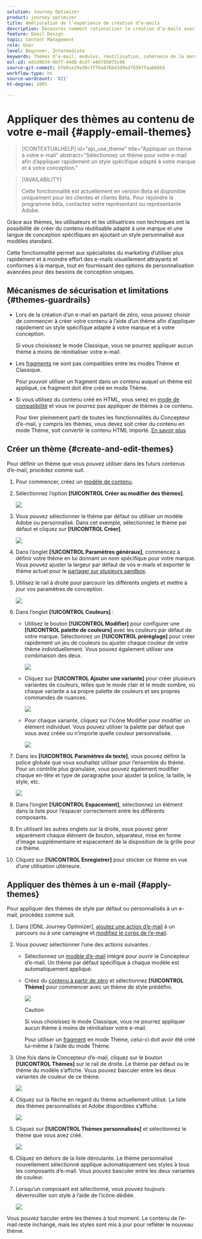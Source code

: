 ```yaml
---
solution: Journey Optimizer
product: journey optimizer
title: Amélioration de l’expérience de création d’e-mails
description: Découvrez comment rationaliser la création d’e-mails avec des thèmes et des modules réutilisables, en garantissant la cohérence et l’efficacité de la conception dans vos campagnes.
feature: Email Design
topic: Content Management
role: User
level: Beginner, Intermediate
keywords: Thèmes d’e-mail, modules, réutilisation, cohérence de la marque, conception d’e-mail, CSS personnalisé, optimisation mobile
exl-id: e81d9634-bbff-44d0-8cd7-e86f85075c06
source-git-commit: bfe0ce29a30cff7ba876b43d9ed7858ffaab6bb5
workflow-type: ht
source-wordcount: '821'
ht-degree: 100%

---
```


# Appliquer des thèmes au contenu de votre e-mail {#apply-email-themes}

>[!CONTEXTUALHELP]
>id="ajo_use_theme"
>title="Appliquer un thème à votre e-mail"
>abstract="Sélectionnez un thème pour votre e-mail afin d’appliquer rapidement un style spécifique adapté à votre marque et à votre conception."

<!--This documentation provides a comprehensive guide to using themes to streamline your email creation process. With the ability to define reusable themes and leverage pre-designed modules, marketers can create professional, brand-aligned emails faster and with less effort.-->

>[!AVAILABILITY]
>
>Cette fonctionnalité est actuellement en version Beta et disponible uniquement pour les clientes et clients Beta. Pour rejoindre le programme bêta, contactez votre représentant ou représentante Adobe.

Grâce aux thèmes, les utilisateurs et les utilisatrices non techniques ont la possibilité de créer du contenu réutilisable adapté à une marque et une langue de conception spécifiques en ajoutant un style personnalisé aux modèles standard<!-- to achieve brand specific results-->.

Cette fonctionnalité permet aux spécialistes du marketing d’utiliser plus rapidement et à moindre effort des e-mails visuellement attrayants et conformes à la marque, tout en fournissant des options de personnalisation avancées pour des besoins de conception uniques.

<!--What is the Enhanced Email Authoring Experience?

This feature introduces two key components to simplify and enhance email creation:

* **Theme Management System**: A centralized system for creating, customizing, and applying reusable themes to emails. Themes ensure consistent styling across campaigns and eliminate the need for repetitive manual styling.

* **Modules**: Pre-designed, reusable content blocks that abstract common email elements (e.g., titles, descriptions, images, and links). Modules are built using customizable low-level components, offering flexibility while maintaining design standards.

Key Benefits:

- **Consistency**: Ensure all emails align with your brand's design guidelines.
- **Efficiency**: Save time by reusing themes and modules across campaigns.
- **Customization**: Add custom CSS and mobile-specific styles for advanced designs.
- **Scalability**: Eliminate repetitive styling tasks, enabling faster email creation.-->

## Mécanismes de sécurisation et limitations {#themes-guardrails}

* Lors de la création d’un e-mail en partant de zéro, vous pouvez choisir de commencer à créer votre contenu à l’aide d’un thème afin d’appliquer rapidement un style spécifique adapté à votre marque et à votre conception.

  Si vous choisissez le mode Classique, vous ne pourrez appliquer aucun thème à moins de réinitialiser votre e-mail.

* Les [fragments](../content-management/fragments.md) ne sont pas compatibles entre les modes Thème et Classique.

  Pour pouvoir utiliser un fragment dans un contenu auquel un thème est appliqué, ce fragment doit être créé en mode Thème.

* Si vous utilisez du contenu créé en HTML, vous serez en [mode de compatibilité](existing-content.md) et vous ne pourrez pas appliquer de thèmes à ce contenu.

  Pour tirer pleinement parti de toutes les fonctionnalités du Concepteur d’e-mail, y compris les thèmes, vous devez soit créer du contenu en mode Thème, soit convertir le contenu HTML importé. [En savoir plus](existing-content.md)

<!--If using a content created in Classic mode or HTML, you cannot apply themes to this content. You must create a new content in Theme mode.

If you apply a theme to a content using a [fragment](../content-management/fragments.md) created in Classic mode, the rendering may not be optimal.-->

## Créer un thème {#create-and-edit-themes}

Pour définir un thème que vous pouvez utiliser dans les futurs contenus d’e-mail, procédez comme suit.

1. Pour commencer, créez un [modèle de contenu](../content-management/create-content-templates.md).

1. Sélectionnez l’option **[!UICONTROL Créer ou modifier des thèmes]**.

   ![](assets/theme-create.png)

1. Vous pouvez sélectionner le thème par défaut ou utiliser un modèle Adobe ou personnalisé. Dans cet exemple, sélectionnez le thème par défaut et cliquez sur **[!UICONTROL Créer]**.

   ![](assets/theme-select.png)

1. Dans l’onglet **[!UICONTROL Paramètres généraux]**, commencez à définir votre thème en lui donnant un nom spécifique pour votre marque. Vous pouvez ajuster la largeur par défaut de vos e-mails et exporter le thème actuel pour le [partager sur plusieurs sandbox](../configuration/copy-objects-to-sandbox.md).

   <!--![](assets/theme-general-settings.png)-->

1. Utilisez le rail à droite pour parcourir les différents onglets et mettre à jour vos paramètres de conception.

   ![](assets/theme-right-pane.png)

1. Dans l’onglet **[!UICONTROL Couleurs]** :

   * Utilisez le bouton **[!UICONTROL Modifier]** pour configurer une **[!UICONTROL palette de couleurs]** avec les couleurs par défaut de votre marque. Sélectionnez un **[!UICONTROL préréglage]** pour créer rapidement un jeu de couleurs ou ajuster chaque couleur de votre thème individuellement. Vous pouvez également utiliser une combinaison des deux.

     ![](assets/theme-colors.gif)

   * Cliquez sur **[!UICONTROL Ajouter une variante]** pour créer plusieurs variantes de couleurs, telles que le mode clair et le mode sombre, où chaque variante a sa propre palette de couleurs et ses propres commandes de nuances.

     ![](assets/theme-colors-variant.png)

   * Pour chaque variante, cliquez sur l’icône Modifier pour modifier un élément individuel. Vous pouvez utiliser la palette par défaut que vous avez créée ou n’importe quelle couleur personnalisée.

     ![](assets/theme-colors-edit-variant.gif)

1. Dans les **[!UICONTROL Paramètres de texte]**, vous pouvez définir la police globale que vous souhaitez utiliser pour l’ensemble du thème. Pour un contrôle plus granulaire, vous pouvez également modifier chaque en-tête et type de paragraphe pour ajuster la police, la taille, le style, etc.

   ![](assets/theme-text.png)

1. Dans l’onglet **[!UICONTROL Espacement]**, sélectionnez un élément dans la liste pour l’espacer correctement entre les différents composants.

   <!--![](assets/theme-spacing.png)-->

1. En utilisant les autres onglets sur la droite, vous pouvez gérer séparément chaque élément de bouton, séparateur, mise en forme d’image supplémentaire et espacement de la disposition de la grille pour ce thème.

   <!--![](assets/theme-buttons.png)-->

1. Cliquez sur **[!UICONTROL Enregistrer]** pour stocker ce thème en vue d’une utilisation ultérieure.

## Appliquer des thèmes à un e-mail {#apply-themes}

Pour appliquer des thèmes de style par défaut ou personnalisés à un e-mail, procédez comme suit.

1. Dans [!DNL Journey Optimizer], [ajoutez une action d’e-mail](create-email.md) à un parcours ou à une campagne et [modifiez le corps de l’e-mail](get-started-email-design.md#key-steps).

1. Vous pouvez sélectionner l’une des actions suivantes :

   * Sélectionnez un [modèle d’e-mail](use-email-templates.md) intégré pour ouvrir le Concepteur d’e-mail. Un thème par défaut spécifique à chaque modèle est automatiquement appliqué.

   * Créez du [contenu à partir de zéro](content-from-scratch.md) et sélectionnez **[!UICONTROL Thème]** pour commencer avec un thème de style prédéfini.

     ![](assets/theme-from-scratch.png)

     >[!CAUTION]
     >
     >Si vous choisissez le mode Classique, vous ne pourrez appliquer aucun thème à moins de réinitialiser votre e-mail.
     >
     >Pour utiliser un [fragment](../content-management/fragments.md) en mode Thème, celui-ci doit avoir été créé lui-même à l’aide du mode Thème.

1. Une fois dans le Concepteur d’e-mail, cliquez sur le bouton **[!UICONTROL Thèmes]** sur le rail de droite. Le thème par défaut ou le thème du modèle s’affiche. Vous pouvez basculer entre les deux variantes de couleur de ce thème.

   ![](assets/theme-default-hero.png)

1. Cliquez sur la flèche en regard du thème actuellement utilisé. La liste des thèmes personnalisés et Adobe disponibles s’affiche.

   ![](assets/theme-hero-change.png)

1. Cliquez sur **[!UICONTROL Thèmes personnalisés]** et sélectionnez le thème que vous avez créé.

   ![](assets/theme-select-custom.png)

1. Cliquez en dehors de la liste déroulante. Le thème personnalisé nouvellement sélectionné applique automatiquement ses styles à tous les composants d’e-mail. Vous pouvez basculer entre les deux variantes de couleur.

1. Lorsqu’un composant est sélectionné, vous pouvez toujours déverrouiller son style à l’aide de l’icône dédiée.

   ![](assets/theme-unlock-style.png)

Vous pouvez baculer entre les thèmes à tout moment. Le contenu de l’e-mail reste inchangé, mais les styles sont mis à jour pour refléter le nouveau thème.

<!--
>[!NOTE]
> - Themes apply styles globally. Ensure your theme is finalized before applying it to multiple emails.
> - Switching themes may override custom styles applied to individual components.

>[!CAUTION]
> - When using fragments, the email's theme will override the fragment's styles. A warning will be displayed in the editor if there is a conflict.

## Example Use Cases {#example-use-cases}

### 1. Creating a New Theme
- A marketer creates a theme with their brand's colors, fonts, and button styles.
- The theme is saved and reused across multiple email campaigns.

### 2. Switching Themes
- A marketer applies a holiday-themed design to an existing email by switching to a pre-designed holiday theme.-->
